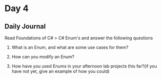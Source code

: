 # Day 4

## Daily Journal
Read Foundations of C# > C# Enum's and answer the following questions
1. What is an Enum, and what are some use cases for them?

2. How can you modify an Enum?

3. How have you used Enums in your afternoon lab projects this far?(if you have not yet, give an example of how you could)